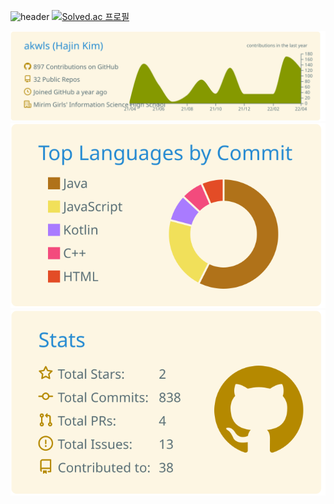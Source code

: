 
![header](https://capsule-render.vercel.app/api?type=cylinder&color=auto&height=300&section=header&fontSize=90&text=Hajin&animation=blinking)
[![Solved.ac
프로필](http://mazassumnida.wtf/api/v2/generate_badge?boj=hajin7481)](https://solved.ac/hajin7481)

<div align="center">
  <img src="https://raw.githubusercontent.com/akwls/akwls/master/profile-summary-card-output/solarized/0-profile-details.svg" />
  <img src="https://raw.githubusercontent.com/akwls/akwls/master/profile-summary-card-output/solarized/2-most-commit-language.svg" />
  <img src="https://raw.githubusercontent.com/akwls/akwls/master/profile-summary-card-output/solarized/3-stats.svg" />
 
  </div>
